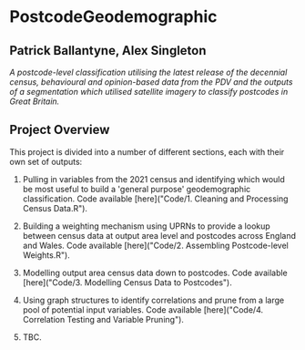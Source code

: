 # PostcodeGeodemographic

## Patrick Ballantyne, Alex Singleton

*A postcode-level classification utilising the latest release of the decennial census, behavioural and opinion-based data from the PDV and the outputs of a segmentation which utilised satellite imagery to classify postcodes in Great Britain.*


## Project Overview

This project is divided into a number of different sections, each with their own set of outputs:

1. Pulling in variables from the 2021 census and identifying which would be most useful to build a 'general purpose' geodemographic classification. Code available [here]("Code/1. Cleaning and Processing Census Data.R").

2. Building a weighting mechanism using UPRNs to provide a lookup between census data at output area level and postcodes across England and Wales. Code available [here]("Code/2. Assembling Postcode-level Weights.R").

3. Modelling output area census data down to postcodes. Code available [here]("Code/3. Modelling Census Data to Postcodes").

4. Using graph structures to identify correlations and prune from a large pool of potential input variables. Code available [here]("Code/4. Correlation Testing and Variable Pruning").

5. TBC.
